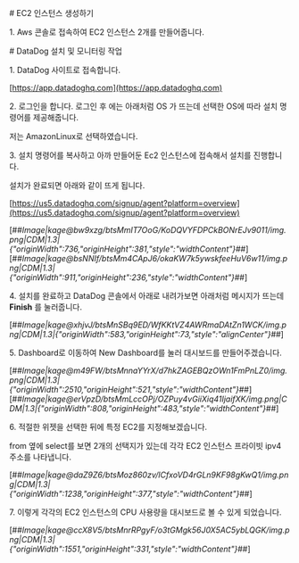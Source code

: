 \# EC2 인스턴스 생성하기

1\. Aws 콘솔로 접속하여 EC2 인스턴스 2개를 만들어줍니다.

\# DataDog 설치 및 모니터링 작업

1\. DataDog 사이트로 접속합니다.

[https://app.datadoghq.com](https://app.datadoghq.com)

2\. 로그인을 합니다. 로그인 후 에는 아래처럼 OS 가 뜨는데 선택한 OS에 따라 설치 명령어를 제공해줍니다.

저는 AmazonLinux로 선택하였습니다.

3\. 설치 명령어를 복사하고 아까 만들어둔 Ec2 인스턴스에 접속해서 설치를 진행합니다.

설치가 완료되면 아래와 같이 뜨게 됩니다.

[https://us5.datadoghq.com/signup/agent?platform=overview](https://us5.datadoghq.com/signup/agent?platform=overview)

[##_Image|kage@bw9xzg/btsMmIT7OoG/KoDQVYFDPCkBONrEJv9011/img.png|CDM|1.3|{"originWidth":736,"originHeight":381,"style":"widthContent"}_##][##_Image|kage@bsNNIf/btsMm4CApJ6/okaKW7k5ywskfeeHuV6w11/img.png|CDM|1.3|{"originWidth":911,"originHeight":236,"style":"widthContent"}_##]

4\. 설치를 완료하고 DataDog 콘솔에서 아래로 내려가보면 아래처럼 메시지가 뜨는데 **Finish** 를 눌러줍니다.

[##_Image|kage@xhjvJ/btsMnSBq9ED/WfKKtVZ4AWRmaDAtZn1WCK/img.png|CDM|1.3|{"originWidth":583,"originHeight":73,"style":"alignCenter"}_##]

5\. Dashboard로 이동하여 New Dashboard를 눌러 대시보드를 만들어주겠습니다.

[##_Image|kage@m49FW/btsMnnaYYrX/d7hkZAGEBQzOWn1FmPnLZ0/img.png|CDM|1.3|{"originWidth":2510,"originHeight":521,"style":"widthContent"}_##][##_Image|kage@erVpzD/btsMmLccOPj/OZPuy4vGiiXiq41IjaifXK/img.png|CDM|1.3|{"originWidth":808,"originHeight":483,"style":"widthContent"}_##]

6\. 적절한 위젯을 선택한 뒤에 특정 EC2를 지정해보겠습니다.

from 옆에 select를 보면 2개의 선택지가 있는데 각각 EC2 인스턴스 프라이빗 ipv4 주소를 나타냅니다.

[##_Image|kage@daZ9Z6/btsMoz860zv/lCfxoVD4rGLn9KF98gKwQ1/img.png|CDM|1.3|{"originWidth":1238,"originHeight":377,"style":"widthContent"}_##]

7\. 이렇게 각각의 EC2 인스턴스의 CPU 사용량을 대시보드로 볼 수 있게 되었습니다.

[##_Image|kage@ccX8V5/btsMnrRPgyF/o3tGMgk56J0X5AC5ybLQGK/img.png|CDM|1.3|{"originWidth":1551,"originHeight":331,"style":"widthContent"}_##]
